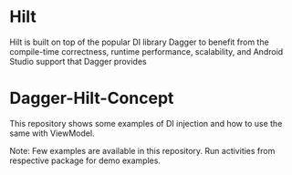 # Hilt
Hilt is built on top of the popular DI library Dagger to benefit from the compile-time correctness,
runtime performance, scalability, and Android Studio support that Dagger provides

# Dagger-Hilt-Concept
This repository shows some examples of DI injection and how to use the same with ViewModel.

Note: Few examples are available in this repository. Run activities from respective package for demo examples.

